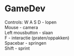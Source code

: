 # GameDev

Controls:
W A S D - lopen <br>
Mouse - camera <br>
Left mousbutton - slaan <br>
F - interactie (praten/oppakken) <br>
Spacebar - springen <br>
Shift - sprint <br>
